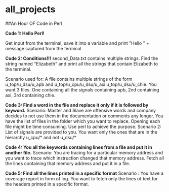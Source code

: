 # all_projects

##An Hour OF Code in Perl

**Code 1: Hello Perl!**

Get input from the terminal, save it into a variable and print "Hello " + message captured from the terminal

**Code 2: Conditions!!!**
second_Data.txt contains multiple strings. Find the string named "Elizabeth" and print all the strings that contain Elizabeth to the terminal.

Scenario used for: A file contains multiple strings of the form u_top/u_dsu/u_apb and u_top/u_cpu/u_dsu/u_axi u_top/u_dsu/u_chie. 
You want 3 files. One containing all the signals containing apb, 2nd containing axi, 3rd containing chie.  

**Code 3: Find a word in the file and replace it only if it is followed by keyword.**
Scenario: Master and Slave are offensive words and company decides to not use them in the documentation or comments any longer. 
You have the list of files in the folder which you want to replace. Opening each file might be time consuming. Use perl to achieve the purpose. 
Scenario 2: List of signals are provided to you. You want only the ones that are in the hierarchy u_cpu/* and not u_dsu/*

**Code 4: You all the keywords containing lines from a file and put it in another file.** 
Scenario: You are tracing for a particular memory address and you want to trace which instruction changed that memory address. Fetch all the lines containing that
memory address and put it in a file. 

**Code 5: Find all the lines printed in a specific format**
Scenario : You have a coverage report in form of log. You want to fetch only the lines of text for the headers printed in a specific format. 
